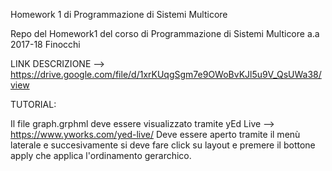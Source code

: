 Homework 1 di Programmazione di Sistemi Multicore

Repo del Homework1 del corso di Programmazione di Sistemi Multicore a.a 2017-18 Finocchi

LINK DESCRIZIONE --> https://drive.google.com/file/d/1xrKUqgSgm7e9OWoBvKJl5u9V_QsUWa38/view

TUTORIAL:

Il file graph.grphml deve essere visualizzato tramite yEd Live --> https://www.yworks.com/yed-live/
Deve essere aperto tramite il menù laterale e succesivamente si deve fare click su layout e premere
il bottone apply che applica l'ordinamento gerarchico. 
